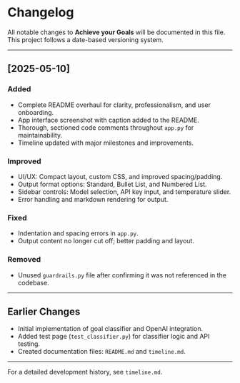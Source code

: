 # Changelog

All notable changes to **Achieve your Goals** will be documented in this file. This project follows a date-based versioning system.

---

## [2025-05-10]

### Added
- Complete README overhaul for clarity, professionalism, and user onboarding.
- App interface screenshot with caption added to the README.
- Thorough, sectioned code comments throughout `app.py` for maintainability.
- Timeline updated with major milestones and improvements.

### Improved
- UI/UX: Compact layout, custom CSS, and improved spacing/padding.
- Output format options: Standard, Bullet List, and Numbered List.
- Sidebar controls: Model selection, API key input, and temperature slider.
- Error handling and markdown rendering for output.

### Fixed
- Indentation and spacing errors in `app.py`.
- Output content no longer cut off; better padding and layout.

### Removed
- Unused `guardrails.py` file after confirming it was not referenced in the codebase.

---

## Earlier Changes
- Initial implementation of goal classifier and OpenAI integration.
- Added test page (`test_classifier.py`) for classifier logic and API testing.
- Created documentation files: `README.md` and `timeline.md`.

---

For a detailed development history, see `timeline.md`.
